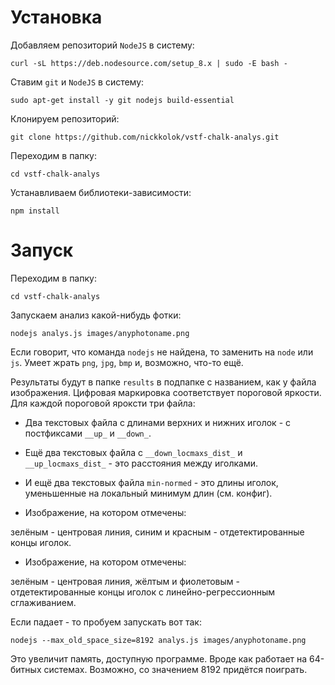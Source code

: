 # Установка

Добавляем репозиторий `NodeJS` в систему:
```
curl -sL https://deb.nodesource.com/setup_8.x | sudo -E bash -
```

Ставим `git` и `NodeJS` в систему:
```
sudo apt-get install -y git nodejs build-essential 
```

Клонируем репозиторий:
```
git clone https://github.com/nickkolok/vstf-chalk-analys.git
```

Переходим в папку:
```
cd vstf-chalk-analys
```

Устанавливаем библиотеки-зависимости:
```
npm install
```

# Запуск

Переходим в папку:
```
cd vstf-chalk-analys
```

Запускаем анализ какой-нибудь фотки:
```
nodejs analys.js images/anyphotoname.png
```

Если говорит, что команда `nodejs` не найдена, то заменить на `node` или `js`.
Умеет жрать `png`, `jpg`, `bmp` и, возможно, что-то ещё.

Результаты будут в папке `results` в подпапке с названием, как у файла изображения.
Цифровая маркировка соответствует пороговой яркости.
Для каждой пороговой яроксти три файла:

- Два текстовых файла с длинами верхних и нижних иголок - c постфиксами `__up_` и `__down_`.

- Ещё два текстовых файла с `__down_locmaxs_dist_` и `__up_locmaxs_dist_` - это расстояния между иголками.

- И ещё два текстовых файла `min-normed` - это длины иголок, уменьшенные на локальный минимум длин (см. конфиг).

- Изображение, на котором отмечены:

зелёным - центровая линия,
синим и красным - отдетектированные концы иголок.

- Изображение, на котором отмечены:

зелёным - центровая линия,
жёлтым и фиолетовым - отдетектированные концы иголок с линейно-регрессионным сглаживанием.

Если падает - то пробуем запускать вот так:

```
nodejs --max_old_space_size=8192 analys.js images/anyphotoname.png
```

Это увеличит память, доступную программе.
Вроде как работает на 64-битных системах.
Возможно, со значением 8192 придётся поиграть.
